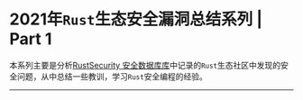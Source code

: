# 2021年`Rust`生态安全漏洞总结系列 | Part 1

本系列主要是分析[RustSecurity 安全数据库库](https://rustsec.org/advisories/)中记录的`Rust`生态社区中发现的安全问题，从中总结一些教训，学习`Rust`安全编程的经验。

---

